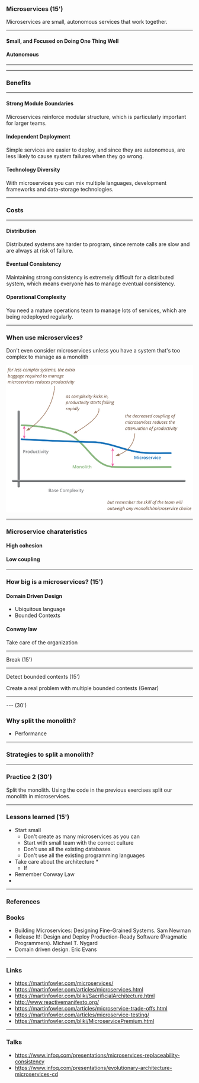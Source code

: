 ### Microservices (15')

Microservices are small, autonomous services that work together.

---

#### Small, and Focused on Doing One Thing Well

#### Autonomous

---



---

### Benefits

---

#### Strong Module Boundaries

Microservices reinforce modular structure, which is particularly important for larger teams.

#### Independent Deployment

Simple services are easier to deploy, and since they are autonomous,
are less likely to cause system failures when they go wrong.

#### Technology Diversity

With microservices you can mix multiple languages, development frameworks and data-storage technologies.

---

### Costs

---

#### Distribution
Distributed systems are harder to program, since remote calls are slow and are always at risk of failure.

#### Eventual Consistency

Maintaining strong consistency is extremely difficult for a distributed system,
which means everyone has to manage eventual consistency.

#### Operational Complexity

You need a mature operations team to manage lots of services, which are being redeployed regularly.

---

### When use microservices?

Don't even consider microservices unless you have a system that's too complex to manage as a monolith

![](./images/microservices.productivity.png?raw=true)

---


### Microservice charateristics

#### High cohesion

#### Low coupling

---

### How big is a microservices? (15')

#### Domain Driven Design

* Ubiquitous language
* Bounded Contexts

#### Conway law

Take care of the organization

---

Break (15')

---

Detect bounded contexts (15')

Create a real problem with multiple bounded contests (Gemar)

---


--- (30')

### Why split the monolith?

* Performance

---

### Strategies to split a monolith?

---

### Practice 2 (30')

Split the monolith. Using the code in the previous exercises split our monolith in
microservices.

---

### Lessons learned (15')

* Start small
  * Don't create as many microservices as you can
  * Start with small team with the correct culture
  * Don't use all the existing databases
  * Don't use all the existing programming languages
* Take care about the architecture
  *
  * If
* Remember Conway Law
*

---
### References

### Books

* Building Microservices: Designing Fine-Grained Systems. Sam Newman
* Release It!: Design and Deploy Production-Ready Software (Pragmatic Programmers). Michael T. Nygard
* Domain driven design. Eric Evans

---

### Links

* https://martinfowler.com/microservices/
* https://martinfowler.com/articles/microservices.html
* https://martinfowler.com/bliki/SacrificialArchitecture.html
* http://www.reactivemanifesto.org/
* https://martinfowler.com/articles/microservice-trade-offs.html
* https://martinfowler.com/articles/microservice-testing/
* https://martinfowler.com/bliki/MicroservicePremium.html

---

### Talks

* https://www.infoq.com/presentations/microservices-replaceability-consistency
* https://www.infoq.com/presentations/evolutionary-architecture-microservices-cd
